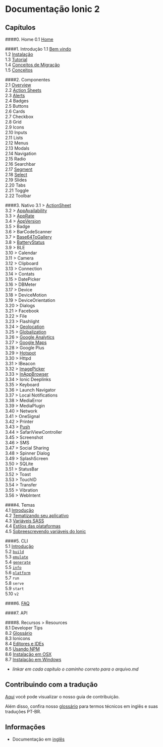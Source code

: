 # Documentação Ionic 2


## Capítulos  

####0. Home
0.1 [Home](/chapters/00-home)

####1. Introdução
1.1 [Bem vindo](chapters/01-introducao/01a-welcome.md)   
1.2 [Instalação](chapters/01-introducao/01b-instalation.md)   
1.3 [Tutorial](chapters/01-introducao/01c-tutorial.md)  
1.4 [Conceitos de Migração](chapters/01-introducao/01d-migration.md)  
1.5 [Conceitos](chapters/01-introducao/01e-core-concepts.md)  

####2. Componentes    
2.1 [Overview](chapters/02-componentes/2a-overview.md)   
2.2 [Action Sheets](chapters/02-componentes/2b-action-sheets.md)  
2.3 [Alerts](chapters/02-componentes/2c-alertas.md)  
2.4 Badges  
2.5 Buttons  
2.6 Cards  
2.7 Checkbox  
2.8 Grid  
2.9 Icons  
2.10 Inputs  
2.11 Lists  
2.12 Menus  
2.13 Modals  
2.14 Navigation  
2.15 Radio  
2.16 Searchbar  
2.17 [Segment](chapters/02-componentes/2q-segmentos.md)  
2.18 [Select](chapters/02-componentes/2r-select.md)  
2.19 Slides  
2.20 Tabs  
2.21 Toggle  
2.22 Toolbar

####3. Nativo
3.1 > [ActionSheet](3a-actionSheet.md)  
3.2 > [AppAvailability](3b-appAvailability.md)  
3.3 > [AppRate](3c-appRate.md)  
3.4 > [AppVersion](3d-appVersion.md)  
3.5 > Badge  
3.6 > BarCodeScanner  
3.7 > [Base64ToGallery](3g-base64togallery.md)  
3.8 > [BatteryStatus](3h-batteryStatus.md)  
3.9 > BLE  
3.10 > Calendar  
3.11 > Camera  
3.12 > Clipboard  
3.13 > Connection  
3.14 > Contats  
3.15 > DatePicker  
3.16 > DBMeter  
3.17 > Device  
3.18 > DeviceMotion  
3.19 > DeviceOrientation  
3.20 > Dialogs  
3.21 > Facebook  
3.22 > File  
3.23 > Flashlight  
3.24 > [Geolocation](3w-geolocation.md)   
3.25 > [Globalization](325-globalization.md)  
3.26 > [Google Analytics](326-analytics.md)   
3.27 > [Google Maps](3za-googleMaps.md)   
3.28 > Google Plus  
3.29 > [Hotspot](329-hotspot.md)  
3.30 > Httpd  
3.31 > IBeacon  
3.32 > [ImagePicker](332-imagepicker.md)  
3.33 > [InAppBrowser](333-inappbrowser.md)  
3.34 > Ionic Deeplinks  
3.35 > Keyboard  
3.36 > Launch Navigator  
3.37 > Local Notifications  
3.38 > MediaError   
3.39 > MediaPlugin  
3.40 > Network  
3.41 > OneSignal  
3.42 > Printer  
3.43 > [Push](3v-push.md)  
3.44 > SafariViewController   
3.45 > Screenshot   
3.46 > SMS    
3.47 > Social Sharing  
3.48 > Spinner Dialog  
3.49 > SplashScreen   
3.50 > SQLite   
3.51 > StatusBar      
3.52 > Toast  
3.53 > TouchID  
3.54 > Transfer   
3.55 > Vibration    
3.56 > WebIntent  


####4. Temas  
4.1 [Introdução](chapters/04-temas/4a-intro.md)  
4.2 [Tematizando seu aplicativo](chapters/04-temas/4b-theming-your-ionic-app.md)  
4.3 [Variáveis SASS](chapters/04-temas/4c-sass-variables.md)  
4.4 [Estilos das plataformas](chapters/04-temas/4d-platform-vars.md)  
4.5 [Sobreescrevendo variáveis do Ionic](chapters/04-temas/4e-overriding-ionic-variables.md)

####5. CLI  
5.1 [Introdução](chapters/05-cli/5a-intro.md)   
5.2 [`build`](chapters/05-cli/5b-build.md)  
5.3 [`emulate`](chapters/05-cli/5c-emulate.md)  
5.4 [`generate`](chapters/05-cli/5d-generate.md)  
5.5 [`info`](chapters/05-cli/5e-info.md)  
5.6 [`platform`](chapters/05-cli/5f-platform.md)  
5.7 `run`  
5.8 `serve`  
5.9 `start`  
5.10 `v2`

####6. [FAQ](chapters/06-faq/01-faq.md)

####7. API

####8. Recursos > Resources  
8.1 Developer Tips  
8.2 [Glossário](chapters/08-recursos/08b-ionic-developer-glossary.md)  
8.3 Ionicons  
8.4 [Editores e IDEs](chapters/08-recursos/08d-editors-and-ides.md)   
8.5 [Usando NPM](chapters/08-recursos/08e-using-npm.md)  
8.6 [Instalação em OSX](chapters/08-recursos/08f-mac-setup.md)<br/>
8.7 [Instalação em Windows](chapters/08-recursos/08g-windows-setup.md)

- *linkar em cada capítulo o caminho correto para o arquivo.md*


## Contribuindo com a tradução  

[Aqui](https://github.com/IonicBrazil/ionic2-docs/blob/master/CONTRIBUTING.md) você pode visualizar o nosso guia de contribuição.  

Além disso, confira nosso [glossário](https://github.com/IonicBrazil/ionic2-docs/blob/master/glossario.md) para termos técnicos em inglês e suas traduções PT-BR.


## Informações  

* Documentação em [inglês](http://ionicframework.com/docs/v2/)
